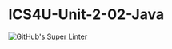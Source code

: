 # ICS4U-Unit-2-02-Java
[![GitHub's Super Linter](https://github.com/Myles-Trump/ICS4U-Unit-2-02-Java/workflows/GitHub's%20Super%20Linter/badge.svg)](https://github.com/Myles-Trump/ICS4U-Unit-2-02-Java/actions)
